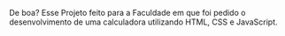 De boa? Esse Projeto feito para a Faculdade em que foi pedido o desenvolvimento de uma calculadora utilizando HTML, CSS e JavaScript.